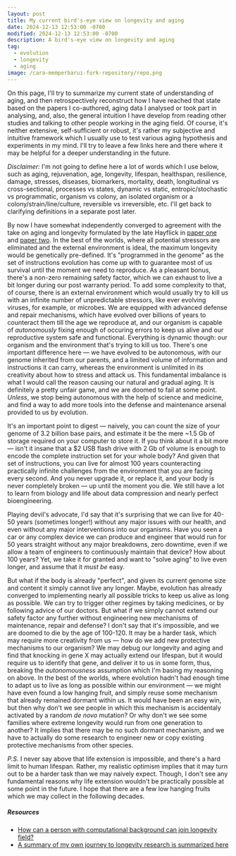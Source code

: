 ```yaml
---
layout: post
title: My current bird's-eye view on longevity and aging
date: 2024-12-13 12:53:00 -0700
modified: 2024-12-13 12:53:00 -0700
description: A bird's-eye view on longevity and aging
tag:
  - evolution
  - longevity
  - aging
image: /cara-memperbarui-fork-repository/repo.png
---
```


On this page, I'll try to summarize my current state of understanding of aging, and then retrospectively reconstruct how I have reached that state based on the papers I co-authored, aging data I analysed or took part in analysing, and, also, the general intuition I have develop from reading other studies and talking to other people working in the aging field. Of course, it's neither extensive, self-sufficient or robust, it's rather my subjective and intuitive framework which I usually use to test various aging hypothesis and experiments in my mind. I'll try to leave a few links here and there where it may be helpful for a deeper understanding in the future.

*Disclaimer:* I'm not going to define here a lot of words which I use below, such as aging, rejuvenation, age, longevity, lifespan, healthspan, resilience, damage, stresses, diseases, biomarkers, mortality, death, longitudinal vs cross-sectional, processes vs states, dynamic vs static, entropic/stochastic vs programmatic, organism vs colony, an isolated organism or a colony/strain/line/culture, reversible vs irreversible, etc. I'll get back to clarifying definitions in a separate post later.

By now I have somewhat independently converged to agreement with the take on aging and longevity formulated by the late Hayflick in [paper one](https://doi.org/10.1371/journal.pgen.0030220) and [paper two](https://doi.org/10.1196/annals.1395.001). In the best of the worlds, where all potential stressors are eliminated and the external environment is ideal, the maximum longevity would be genetically pre-defined. It's "programmed in the genome" as the set of instructions evolution has come up with to guarantee most of us survival until the moment we need to reproduce. As a pleasant bonus, there's a non-zero remaining safety factor, which we can exhaust to live a bit longer during our post warranty period. To add some complexity to that, of course, there is an external environment which would usually try to kill us with an infinite number of unpredictable stressors, like ever evolving viruses, for example, or microbes. We are equipped with advanced defense and repair mechanisms, which have evolved over billions of years to counteract them till the age we reproduce at, and our organism is capable of *autonomously* fixing enough of occuring errors to keep us alive and our reproductive system safe and functional. Everything is dynamic though: our organism and the environment that's trying to kill us too. There's one important difference here — we have evolved to be autonomous, with our genome inherited from our parents, and a limited volume of information and instructions it can carry, whereas the environment is unlimited in its creativity about how to stress and attack us. This fundamental imbalance is what I would call the reason causing our natural and gradual aging. It is definitely a pretty unfair game, and we are doomed to fail at some point. *Unless*, we stop being autonomous with the help of science and medicine, and find a way to add more tools into the defense and maintenance arsenal provided to us by evolution.

It's an important point to digest — naively, you can count the size of your genome of 3.2 billion base pairs, and estimate it be the mere ~1.5 Gb of storage required on your computer to store it. If you think about it a bit more — isn't it insane that a $2 USB flash drive with 2 Gb of volume is enough to encode the complete instruction set for your whole body? And given that set of instructions, you can live for almost 100 years counteracting practically infinite challenges from the environment that you are facing every second. And you never upgrade it, or replace it, and your body is never completely broken — up until the moment you die. We still have a lot to learn from biology and life about data compression and nearly perfect bioengineering.

Playing devil's advocate, I'd say that it's surprising that we can live for 40-50 years (sometimes longer!) without any major issues with our health, and even without any major interventions into our organisms. Have you seen a car or any complex device we can produce and engineer that would run for 50 years straight without any major breakdowns, zero downtime, even if we allow a team of engineers to continuously maintain that device? How about 100 years? Yet, we take it for granted and want to "solve aging" to live even longer, and assume that it *must be* easy.

But what if the body is already "perfect", and given its current genome size and content it simply cannot live any longer. Maybe, evolution has already converged to implementing nearly all possible tricks to keep us alive as long as possible. We can try to trigger other regimes by taking medicines, or by following advice of our doctors. But what if we simply cannot extend our safety factor any further without engineering new mechanisms of maintenance, repair and defense? I don't say that it's impossible, and we are doomed to die by the age of 100-120. It may be a harder task, which may require more creativity from us — how do we add new protective mechanisms to our organism? We may debug our longevity and aging and find that knocking in gene X may actually extend our lifespan, but it would require us to identify that gene, and deliver it to us in some form, thus, breaking the *autonomousness* assumption which I'm basing my reasoning on above. In the best of the worlds, where evolution hadn't had enough time to adapt us to live as long as possible within our environment — we might have even found a low hanging fruit, and simply reuse some mechanism that already remained dormant within us. It would have been an easy win, but then why don't we see people in which this mechanism is accidentaly activated by a random *de novo* mutation? Or why don't we see some families where extreme longevity would run from one generation to another? It implies that there may be no such dormant mechanism, and we have to actually do some research to engineer new or copy existing protective mechanisms from other species.

*P.S.* I never say above that life extension is impossible, and there's a hard limit to human lifespan. Rather, my realistic optimism implies that it may turn out to be a harder task than we may naively expect. Though, I don't see any fundamental reasons why life extension wouldn't be practically possible at some point in the future. I hope that there are a few low hanging fruits which we may collect in the following decades.

##### Resources

- [How can a person with computational background can join longevity field?](/how-to-join-longevity-research)
- [A summary of my own journey to longevity research is summarized here](/my-path-to-longevity-research)
